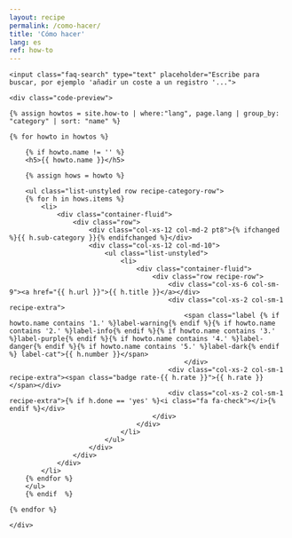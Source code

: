 ```yaml
---
layout: recipe
permalink: /como-hacer/
title: 'Cómo hacer'
lang: es
ref: how-to
---
```


<div class="faq">
	
	<input class="faq-search" type="text" placeholder="Escribe para buscar, por ejemplo 'añadir un coste a un registro '...">

	<div class="code-preview">

	{% assign howtos = site.how-to | where:"lang", page.lang | group_by: "category" | sort: "name" %}

	{% for howto in howtos %}
		
		{% if howto.name != '' %}
		<h5>{{ howto.name }}</h5>

		{% assign hows = howto %}

		<ul class="list-unstyled row recipe-category-row">
		{% for h in hows.items %}
			<li>
				<div class="container-fluid">
					<div class="row">
						<div class="col-xs-12 col-md-2 pt8">{% ifchanged %}{{ h.sub-category }}{% endifchanged %}</div>
						<div class="col-xs-12 col-md-10">
							<ul class="list-unstyled">
								<li>
									<div class="container-fluid">
										<div class="row recipe-row">
											<div class="col-xs-6 col-sm-9"><a href="{{ h.url }}">{{ h.title }}</a></div>
											<div class="col-xs-2 col-sm-1 recipe-extra">
												<span class="label {% if howto.name contains '1.' %}label-warning{% endif %}{% if howto.name contains '2.' %}label-info{% endif %}{% if howto.name contains '3.' %}label-purple{% endif %}{% if howto.name contains '4.' %}label-danger{% endif %}{% if howto.name contains '5.' %}label-dark{% endif %} label-cat">{{ h.number }}</span>
												</div>
											<div class="col-xs-2 col-sm-1 recipe-extra"><span class="badge rate-{{ h.rate }}">{{ h.rate }}</span></div>
											<div class="col-xs-2 col-sm-1 recipe-extra">{% if h.done == 'yes' %}<i class="fa fa-check"></i>{% endif %}</div>
										</div>
									</div>
								</li>
							</ul>
						</div>
					</div>
				</div>
			</li>
		{% endfor %}
		</ul>
		{% endif  %}

	{% endfor %}

	</div>
</div>
	      
